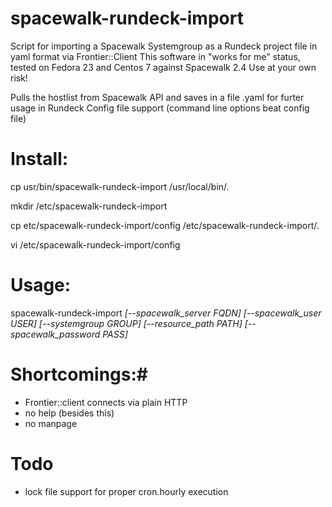 # spacewalk-rundeck-import #

Script for importing a Spacewalk Systemgroup as a Rundeck project file in yaml format via Frontier::Client
This software in "works for me" status, tested on Fedora 23 and Centos 7 against Spacewalk 2.4
Use at your own risk!

Pulls the hostlist from Spacewalk API and saves in a file <systemgroup>.yaml for furter usage in Rundeck
Config file support (command line options beat config file)

# Install: #

cp usr/bin/spacewalk-rundeck-import /usr/local/bin/.

mkdir  /etc/spacewalk-rundeck-import

cp etc/spacewalk-rundeck-import/config /etc/spacewalk-rundeck-import/.

vi /etc/spacewalk-rundeck-import/config

# Usage: #

spacewalk-rundeck-import *[--spacewalk_server FQDN] [--spacewalk_user USER] [--systemgroup GROUP] [--resource_path PATH] [--spacewalk_password PASS]*

# Shortcomings:#
* Frontier::client connects via plain HTTP
* no help (besides this)
* no manpage


# Todo #

* lock file support for proper cron.hourly execution
